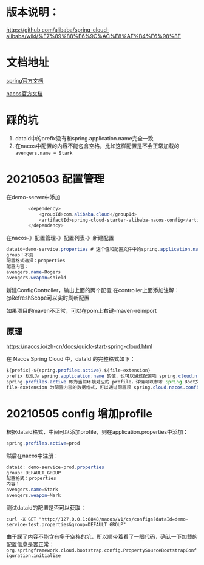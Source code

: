 # 版本说明：
https://github.com/alibaba/spring-cloud-alibaba/wiki/%E7%89%88%E6%9C%AC%E8%AF%B4%E6%98%8E

# 文档地址
[spring官方文档](https://spring-cloud-alibaba-group.github.io/github-pages/hoxton/en-us/index.html)

[nacos官方文档](https://nacos.io/zh-cn/docs/quick-start-spring-cloud.html)

# 踩的坑
1. dataid中的prefix没有和spring.application.name完全一致
2. 在nacos中配置的内容不能包含空格，比如这样配置是不会正常加载的`avengers.name = Stark`

# 20210503 配置管理
在demo-server中添加
```java
        <dependency>
            <groupId>com.alibaba.cloud</groupId>
            <artifactId>spring-cloud-starter-alibaba-nacos-config</artifactId>
        </dependency>
```
在nacos-》配置管理-》配置列表-》新建配置
```java
dataid=demo-service.properties # 这个值和配置文件中的spring.application.name保持一致
group：不变
配置格式选择：properties
配置内容：
avengers.name=Rogers
avengers.weapon=shield
```

新建ConfigController，输出上面的两个配置
在controller上面添加注解：@RefreshScope可以实时刷新配置

如果项目的maven不正常，可以在pom上右键-maven-reimport

## 原理
https://nacos.io/zh-cn/docs/quick-start-spring-cloud.html

在 Nacos Spring Cloud 中，dataId 的完整格式如下：
```java
${prefix}-${spring.profiles.active}.${file-extension}
prefix 默认为 spring.application.name 的值，也可以通过配置项 spring.cloud.nacos.config.prefix来配置。
spring.profiles.active 即为当前环境对应的 profile，详情可以参考 Spring Boot文档。 注意：当 spring.profiles.active 为空时，对应的连接符 - 也将不存在，dataId 的拼接格式变成 ${prefix}.${file-extension}
file-exetension 为配置内容的数据格式，可以通过配置项 spring.cloud.nacos.config.file-extension 来配置。目前只支持 properties 和 yaml 类型。
```

# 20210505 config 增加profile
根据dataid格式，中间可以添加profile，则在application.properties中添加：
```java
spring.profiles.active=prod
```
然后在nacos中注册：
```java
dataid: demo-service-prod.properties
group: DEFAULT_GROUP
配置格式：properties
内容：
avengers.name=Stark
avengers.weapon=Mark
```
测试dataid的配置是否可以获取：
```
curl -X GET "http://127.0.0.1:8848/nacos/v1/cs/configs?dataId=demo-service-test.properties&group=DEFAULT_GROUP"
```
由于踩了内容不能含有多于空格的坑，所以顺带着看了一眼代码，确认一下加载的配置信息是否正常：
`org.springframework.cloud.bootstrap.config.PropertySourceBootstrapConfiguration.initialize`



[spring官方文档]: https://spring-cloud-alibaba-group.github.io/github-pages/hoxton/en-us/index.html

[nacos官方文档]: https://nacos.io/zh-cn/docs/quick-start-spring-cloud.html